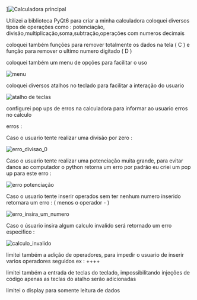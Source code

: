 ]![Calculadora principal](https://github.com/Brayandev0/Calculadora-com-GUI/assets/84828739/a8288e92-7efe-4793-88a1-e25b07d2a85c)

Utilizei a biblioteca PyQt6 para criar a minha calculadora
coloquei diversos tipos de operações como : potenciação, divisão,multiplicação,soma,subtração,operações com numeros decimais 

coloquei também funções para remover totalmente os dados na tela ( C ) 
e função para remover o ultimo numero digitado ( D )

coloquei também um menu de opções para facilitar o uso 

![menu ](https://github.com/Brayandev0/Calculadora-com-GUI/assets/84828739/ad24544e-2059-46a7-afa7-a24c6396014a)

coloquei diversos atalhos no teclado para facilitar a interação do usuario 

![atalho de teclas](https://github.com/Brayandev0/Calculadora-com-GUI/assets/84828739/0e22c90e-c511-4acc-9254-318bd54e364a)

configurei pop ups de erros na calculadora para informar ao usuario erros no calculo 

erros :


Caso o usuario tente realizar uma divisão por zero :

![erro_divisao_0](https://github.com/Brayandev0/Calculadora-com-GUI/assets/84828739/452c42ac-d190-40e9-99e1-69da5b6db025)

Caso o usuario tente realizar uma potenciação muita grande, para evitar danos ao computador o python retorna um erro por padrão 
eu criei um pop up para este erro :

![erro potenciação](https://github.com/Brayandev0/Calculadora-com-GUI/assets/84828739/fde04e75-bf85-4acd-b2c0-f761deac5131)

Caso o usuario tente inserir operados sem ter nenhum numero inserido retornara um erro :
( menos o operador - )

![erro_insira_um_numero](https://github.com/Brayandev0/Calculadora-com-GUI/assets/84828739/11a3c6f6-0f0d-4f10-b7c7-ea3245b94114)

Caso o úsuario insira algum calculo invalido será retornado um erro especifico :

![calculo_invalido](https://github.com/Brayandev0/Calculadora-com-GUI/assets/84828739/39df4db9-a55d-4cde-8bf9-930e772fbb91)


limitei também a adição de operadores, para impedir o usuario de inserir varios operadores seguidos ex : ++++

limitei também a entrada de teclas do teclado, impossibilitando injeções de código 
apenas as teclas do atalho serão adicionadas

limitei o display para somente leitura de dados 
